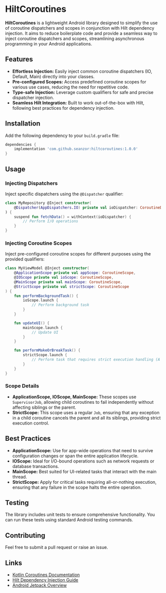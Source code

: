 # HiltCoroutines

**HiltCoroutines** is a lightweight Android library designed to simplify the use of coroutine dispatchers and scopes in conjunction with Hilt dependency injection. It aims to reduce boilerplate code and provide a seamless way to inject coroutine dispatchers and scopes, streamlining asynchronous programming in your Android applications.

## Features

- **Effortless Injection:** Easily inject common coroutine dispatchers (IO, Default, Main) directly into your classes.
- **Pre-configured Scopes:** Access predefined coroutine scopes for various use cases, reducing the need for repetitive code.
- **Type-safe Injection:** Leverage custom qualifiers for safe and precise dispatcher injection.
- **Seamless Hilt Integration:** Built to work out-of-the-box with Hilt, following best practices for dependency injection.

## Installation

Add the following dependency to your `build.gradle` file:

```groovy
dependencies {
    implementation 'com.github.seanzor:hiltcoroutines:1.0.0'
}
```

## Usage

### Injecting Dispatchers

Inject specific dispatchers using the `@Dispatcher` qualifier:

```kotlin
class MyRepository @Inject constructor(
    @Dispatcher(AppDispatchers.IO) private val ioDispatcher: CoroutineDispatcher
) {
    suspend fun fetchData() = withContext(ioDispatcher) {
        // Perform I/O operations
    }
}
```

### Injecting Coroutine Scopes

Inject pre-configured coroutine scopes for different purposes using the provided qualifiers:

```kotlin
class MyViewModel @Inject constructor(
    @ApplicationScope private val appScope: CoroutineScope,
    @IOScope private val ioScope: CoroutineScope,
    @MainScope private val mainScope: CoroutineScope,
    @StrictScope private val strictScope: CoroutineScope
) {
    fun performBackgroundTask() {
        ioScope.launch {
            // Perform background task
        }
    }

    fun updateUI() {
        mainScope.launch {
            // Update UI
        }
    }

    fun performMakeOrBreakTask() {
        strictScope.launch {
            // Perform task that requires strict execution handling (A regular `Job` and not `SupervisorJob`)
        }
    }
}
```

### Scope Details

- **ApplicationScope, IOScope, MainScope:** These scopes use `SupervisorJob`, allowing child coroutines to fail independently without affecting siblings or the parent.
- **StrictScope:** This scope uses a regular `Job`, ensuring that any exception in a child coroutine cancels the parent and all its siblings, providing strict execution control.

## Best Practices

- **ApplicationScope:** Use for app-wide operations that need to survive configuration changes or span the entire application lifecycle.
- **IOScope:** Ideal for I/O-bound operations such as network requests or database transactions.
- **MainScope:** Best suited for UI-related tasks that interact with the main thread.
- **StrictScope:** Apply for critical tasks requiring all-or-nothing execution, ensuring that any failure in the scope halts the entire operation.

## Testing

The library includes unit tests to ensure comprehensive functionality. You can run these tests using standard Android testing commands.

## Contributing

Feel free to submit a pull request or raise an issue.

## Links

- [Kotlin Coroutines Documentation](https://kotlinlang.org/docs/coroutines-overview.html)
- [Hilt Dependency Injection Guide](https://developer.android.com/training/dependency-injection/hilt-android)
- [Android Jetpack Overview](https://developer.android.com/jetpack)